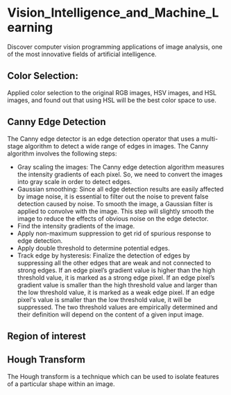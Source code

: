 # Vision_Intelligence_and_Machine_Learning
Discover computer vision programming applications of image analysis, one of the most innovative fields of artificial intelligence.

Color Selection:
----
Applied color selection to the original RGB images, HSV images, and HSL images, and found out that using HSL will be the best color space to use.


Canny Edge Detection
----
The Canny edge detector is an edge detection operator that uses a multi-stage algorithm to detect a wide range of edges in images.
The Canny algorithm involves the following steps:
- Gray scaling the images: The Canny edge detection algorithm measures the intensity gradients of each pixel. So, we need to convert the images into gray scale in order to detect edges.
- Gaussian smoothing: Since all edge detection results are easily affected by image noise, it is essential to filter out the noise to prevent false detection caused by noise. To smooth the image, a Gaussian filter is applied to convolve with the image. This step will slightly smooth the image to reduce the effects of obvious noise on the edge detector.
- Find the intensity gradients of the image.
- Apply non-maximum suppression to get rid of spurious response to edge detection.
- Apply double threshold to determine potential edges.
- Track edge by hysteresis: Finalize the detection of edges by suppressing all the other edges that are weak and not connected to strong edges.
If an edge pixel’s gradient value is higher than the high threshold value, it is marked as a strong edge pixel. If an edge pixel’s gradient value is smaller than the high threshold value and larger than the low threshold value, it is marked as a weak edge pixel. If an edge pixel's value is smaller than the low threshold value, it will be suppressed. The two threshold values are empirically determined and their definition will depend on the content of a given input image.

Region of interest
---

Hough Transform
----
The Hough transform is a technique which can be used to isolate features of a particular shape within an image.

